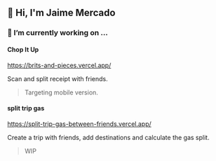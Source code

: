 ## 👋 Hi, I'm Jaime Mercado

### 🔭 I’m currently working on ...

#### Chop It Up
https://brits-and-pieces.vercel.app/

Scan and split receipt with friends.
> Targeting mobile version.

#### split trip gas
https://split-trip-gas-between-friends.vercel.app/

Create a trip with friends, add destinations and calculate the gas split.
> WIP

<!--
**s4lly/s4lly** is a ✨ _special_ ✨ repository because its `README.md` (this file) appears on your GitHub profile.

Here are some ideas to get you started:

- 🔭 I’m currently working on ...
- 🌱 I’m currently learning ...
- 👯 I’m looking to collaborate on ...
- 🤔 I’m looking for help with ...
- 💬 Ask me about ...
- 📫 How to reach me: ...
- 😄 Pronouns: ...
- ⚡ Fun fact: ...
-->
